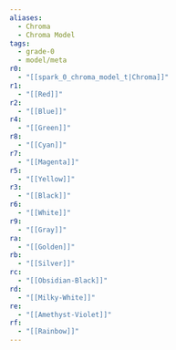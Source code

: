 ```yaml
---
aliases:
  - Chroma
  - Chroma Model
tags:
  - grade-0
  - model/meta
r0:
  - "[[spark_0_chroma_model_t|Chroma]]"
r1:
  - "[[Red]]"
r2:
  - "[[Blue]]"
r4:
  - "[[Green]]"
r8:
  - "[[Cyan]]"
r7:
  - "[[Magenta]]"
r5:
  - "[[Yellow]]"
r3:
  - "[[Black]]"
r6:
  - "[[White]]"
r9:
  - "[[Gray]]"
ra:
  - "[[Golden]]"
rb:
  - "[[Silver]]"
rc:
  - "[[Obsidian-Black]]"
rd:
  - "[[Milky-White]]"
re:
  - "[[Amethyst-Violet]]"
rf:
  - "[[Rainbow]]"
---
```

